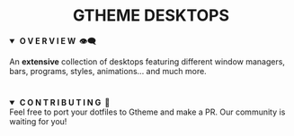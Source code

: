 <div align="center"> <h1><strong>GTHEME DESKTOPS</strong></h1> </div>

<details open>
<summary><strong>&nbsp;O V E R V I E W &nbsp;👁️‍🗨️</strong></summary>

An **extensive** collection of desktops featuring different window managers, bars, programs, styles, animations... and
much more.
</details>

#

<details open>
<summary><strong>&nbsp;C O N T R I B U T I N G &nbsp;🤚</strong></summary>
Feel free to port your dotfiles to Gtheme and make a PR. Our community is waiting for you!

</details>
